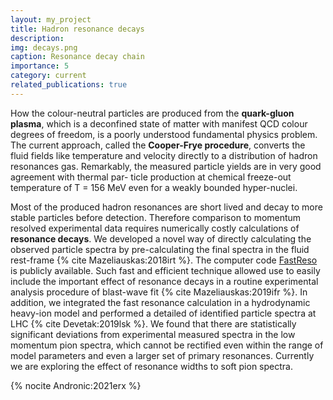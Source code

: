 ```yaml
---
layout: my_project
title: Hadron resonance decays
description:
img: decays.png
caption: Resonance decay chain
importance: 5
category: current
related_publications: true
---
```


How the colour-neutral particles are produced from the **quark-gluon plasma**, which is a deconfined state of matter with manifest QCD colour degrees of freedom, is a poorly understood
fundamental physics problem. The current approach, called the **Cooper-Frye procedure**, converts the fluid fields like temperature and velocity directly to a distribution of hadron resonances
gas. Remarkably, the measured particle yields are in very good agreement with thermal par-
ticle production at chemical freeze-out temperature of T = 156 MeV even for a weakly
bounded hyper-nuclei.

Most of the produced hadron resonances are short lived and decay to more stable particles before detection. Therefore comparison to momentum resolved experimental data requires
numerically costly calculations of **resonance decays**. We developed a novel way of directly calculating the observed particle spectra by pre-calculating the final spectra in the fluid rest-frame {% cite Mazeliauskas:2018irt %}. The computer code [FastReso](https://github.com/amazeliauskas/FastReso) is publicly available.
Such fast and efficient technique allowed use to easily include the important effect of resonance
decays in a routine experimental analysis procedure of blast-wave fit {% cite Mazeliauskas:2019ifr %}. In addition, we integrated the fast resonance calculation in a hydrodynamic heavy-ion model and performed a detailed  of
identified particle spectra at LHC {% cite Devetak:2019lsk %}. We found that there are statistically significant deviations from experimental measured spectra in the low momentum pion spectra, which cannot be
rectified even within the range of model parameters and even a larger set of primary resonances. Currently we are exploring the effect of resonance widths to soft pion spectra.

{% nocite Andronic:2021erx %}
